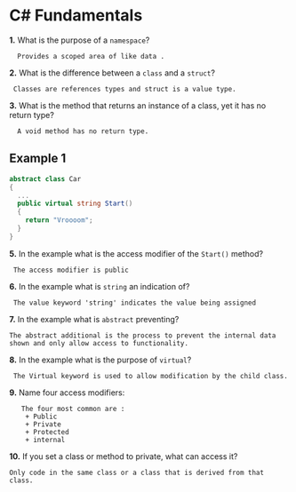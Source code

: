 # C# Fundamentals

**1.** What is the purpose of a `namespace`?

<!-- enter you answer in the space below -->

```
  Provides a scoped area of like data .
```

**2.** What is the difference between a `class` and a `struct`?

<!-- enter you answer in the space below -->

```
 Classes are references types and struct is a value type.
```

**3.** What is the method that returns an instance of a class, yet it has no return type?

<!-- enter you answer in the space below -->

```
  A void method has no return type. 
```

## Example 1

```c#
abstract class Car
{
  ...
  public virtual string Start()
  {
    return "Vroooom";
  }
}
```

**5.** In the example what is the access modifier of the `Start()` method?

<!-- enter you answer in the space below -->

```
 The access modifier is public 
```

**6.** In the example what is `string` an indication of?

<!-- enter you answer in the space below -->

```
 The value keyword 'string' indicates the value being assigned 
```

**7.** In the example what is `abstract` preventing?

<!-- enter you answer in the space below -->

```
The abstract additional is the process to prevent the internal data shown and only allow access to functionality. 
```

**8.** In the example what is the purpose of `virtual`?

<!-- enter you answer in the space below -->

```
 The Virtual keyword is used to allow modification by the child class. 
```

**9.** Name four access modifiers:

<!-- enter you answer in the space below -->

```
   The four most common are : 
    + Public 
    + Private
    + Protected 
    + internal 
```

**10.** If you set a class or method to private, what can access it?

<!-- enter you answer in the space below -->

```
Only code in the same class or a class that is derived from that class. 

```
